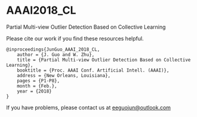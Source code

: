 # AAAI2018_CL
Partial Multi-view Outlier Detection Based on Collective Learning


Please cite our work if you find these resources helpful.

    @inproceedings{JunGuo_AAAI_2018_CL,
        author = {J. Guo and W. Zhu},
        title = {Partial Multi-view Outlier Detection Based on Collective Learning},
        booktitle = {Proc. AAAI Conf. Artificial Intell. (AAAI)},  
        address = {New Orleans, Louisiana},  
        pages = {P1-P8},  
        month = {Feb.},
        year = {2018}
    }

If you have problems, please contact us at eeguojun@outlook.com
